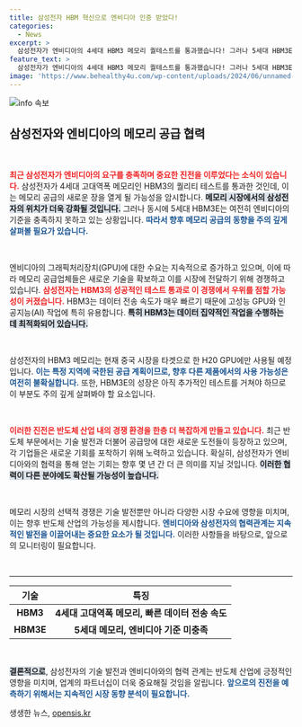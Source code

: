 ```yaml
---
title: 삼성전자 HBM 혁신으로 엔비디아 인증 받았다!
categories:
  - News
excerpt: >
  삼성전자가 엔비디아의 4세대 HBM3 메모리 퀄테스트를 통과했습니다! 그러나 5세대 HBM3E는 아직 기준 미달로, 테스트가 계속 진행 중입니다. 중국 시장을 겨냥한 H20 GPU에만 사용될 정보도 공개되어 긴장감을 더합니다.
feature_text: >
  삼성전자가 엔비디아의 4세대 HBM3 메모리 퀄테스트를 통과했습니다! 그러나 5세대 HBM3E는 아직 기준 미달로, 테스트가 계속 진행 중입니다. 중국 시장을 겨냥한 H20 GPU에만 사용될 정보도 공개되어 긴장감을 더합니다.
image: 'https://www.behealthy4u.com/wp-content/uploads/2024/06/unnamed-file.png'
---
```


<p><img src="https://www.behealthy4u.com/wp-content/uploads/2024/06/unnamed-file.png" alt="info 속보" /></p>

<h2 data-ke-size="size26">삼성전자와 엔비디아의 메모리 공급 협력</h2>

<p data-ke-size="size16">&nbsp;</p> 

<p><b><span style="color: #ee2323;">최근 삼성전자가 엔비디아의 요구를 충족하며 중요한 진전을 이루었다는 소식이 있습니다.</span></b> 삼성전자가 4세대 고대역폭 메모리인 HBM3의 퀄리티 테스트를 통과한 것인데, 이는 메모리 공급의 새로운 장을 열게 될 가능성을 암시합니다. <b><span style="background-color: #21538527;">메모리 시장에서의 삼성전자의 위치가 더욱 강화될 것입니다.</span></b> 그러나 동시에 5세대 HBM3E는 여전히 엔비디아의 기준을 충족하지 못하고 있는 상황입니다. <b><span style="color: #1a5490;">따라서 향후 메모리 공급의 동향을 주의 깊게 살펴볼 필요가 있습니다.</span></b></p>

<p data-ke-size="size16">&nbsp;</p> 

<p>엔비디아의 그래픽처리장치(GPU)에 대한 수요는 지속적으로 증가하고 있으며, 이에 따라 메모리 공급업체들은 새로운 기술을 확보하고 이를 시장에 전달하기 위해 경쟁하고 있습니다. <b><span style="color: #ee2323;">삼성전자는 HBM3의 성공적인 테스트 통과로 이 경쟁에서 우위를 점할 가능성이 커졌습니다.</span></b> HBM3는 데이터 전송 속도가 매우 빠르기 때문에 고성능 GPU와 인공지능(AI) 작업에 특히 유용합니다. <b><span style="background-color: #21538527;">특히 HBM3는 데이터 집약적인 작업을 수행하는 데 최적화되어 있습니다.</span></b> </p>

<p data-ke-size="size16">&nbsp;</p>

<p>삼성전자의 HBM3 메모리는 현재 중국 시장을 타겟으로 한 H20 GPU에만 사용될 예정입니다. <b><span style="color: #1a5490;">이는 특정 지역에 국한된 공급 계획이므로, 향후 다른 제품에서의 사용 가능성은 여전히 불확실합니다.</span></b> 또한, HBM3E의 성장은 아직 추가적인 테스트를 거쳐야 하므로 이 부분도 주의 깊게 살펴봐야 할 요소입니다.</p>

<p data-ke-size="size16">&nbsp;</p>

<p><b><span style="color: #ee2323;">이러한 진전은 반도체 산업 내의 경쟁 환경을 한층 더 복잡하게 만들고 있습니다.</span></b> 최근 반도체 부문에서는 기술 발전과 더불어 공급망에 대한 새로운 도전들이 등장하고 있으며, 각 기업들은 새로운 기회를 포착하기 위해 노력하고 있습니다. 확실히, 삼성전자가 엔비디아와의 협력을 통해 얻는 기회는 향후 몇 년 간 더 큰 의미를 지닐 것입니다. <b><span style="background-color: #21538527;">이러한 협력이 다른 분야에도 확산될 가능성이 높습니다.</span></b> </p>

<p data-ke-size="size16">&nbsp;</p> 

<p>메모리 시장의 선택적 경쟁은 기술 발전뿐만 아니라 다양한 시장 수요에 영향을 미치며, 이는 향후 반도체 산업의 가능성을 제시합니다. <b><span style="color: #1a5490;">엔비디아와 삼성전자의 협력관계는 지속적인 발전을 이끌어내는 중요한 요소가 될 것입니다.</span></b> 이러한 사항들을 바탕으로, 앞으로의 모니터링이 필요합니다. </p>

<p data-ke-size="size16">&nbsp;</p> 

<hr />

<table>
    <thead>
        <tr>
            <th><b>기술</b></th>
            <th><b>특징</b></th>
        </tr>
    </thead>
    <tbody>
        <tr>
            <td style="text-align: center; height: 17px;"><b>HBM3</b></td>
            <td style="text-align: center; height: 17px;"><b>4세대 고대역폭 메모리, 빠른 데이터 전송 속도</b></td>
        </tr>
        <tr>
            <td style="text-align: center; height: 17px;"><b>HBM3E</b></td>
            <td style="text-align: center; height: 17px;"><b>5세대 메모리, 엔비디아 기준 미충족</b></td>
        </tr>
    </tbody>
</table>

<p data-ke-size="size16">&nbsp;</p> 

<p><b><span style="background-color: #21538527;">결론적으로</span></b>, 삼성전자의 기술 발전과 엔비디아와의 협력 관계는 반도체 산업에 긍정적인 영향을 미치며, 업계의 파트너십이 더욱 중요해질 것임을 알립니다. <b><span style="color: #1a5490;">앞으로의 진전을 예측하기 위해서는 지속적인 시장 동향 분석이 필요합니다.</span></b></p>
생생한 뉴스, <a href="https://opensis.kr" rel="dofollow">opensis.kr</a>



